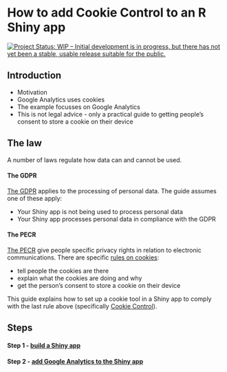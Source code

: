 # How to add Cookie Control to an R Shiny app

[![Project Status: WIP – Initial development is in progress, but there has not yet been a stable, usable release suitable for the public.](https://www.repostatus.org/badges/latest/wip.svg)](https://www.repostatus.org/#wip)

## Introduction

- Motivation
- Google Analytics uses cookies
- The example focusses on Google Analytics
- This is not legal advice - only a practical guide to getting people’s consent to store a cookie on their device

## The law
A number of laws regulate how data can and cannot be used.

#### The GDPR
[The GDPR](https://ico.org.uk/for-organisations/guide-to-data-protection/guide-to-the-general-data-protection-regulation-gdpr/key-definitions/what-is-personal-data/) applies to the processing of personal data. The guide assumes one of these apply:

- Your Shiny app is not being used to process personal data
- Your Shiny app processes personal data in compliance with the GDPR

#### The PECR

[The PECR](https://ico.org.uk/for-organisations/guide-to-pecr/) give people specific privacy rights in relation to electronic communications. There are specific [rules on cookies](https://ico.org.uk/for-organisations/guide-to-pecr/cookies-and-similar-technologies/):

- tell people the cookies are there
- explain what the cookies are doing and why
- get the person’s consent to store a cookie on their device

This guide explains how to set up a cookie tool in a Shiny app to comply with the last rule above (specifically [Cookie Control](https://www.civicuk.com/cookie-control/)).

## Steps

#### Step 1 - [build a Shiny app](https://shiny.rstudio.com/tutorial/)
#### Step 2 - [add Google Analytics to the Shiny app](https://shiny.rstudio.com/articles/google-analytics.html)